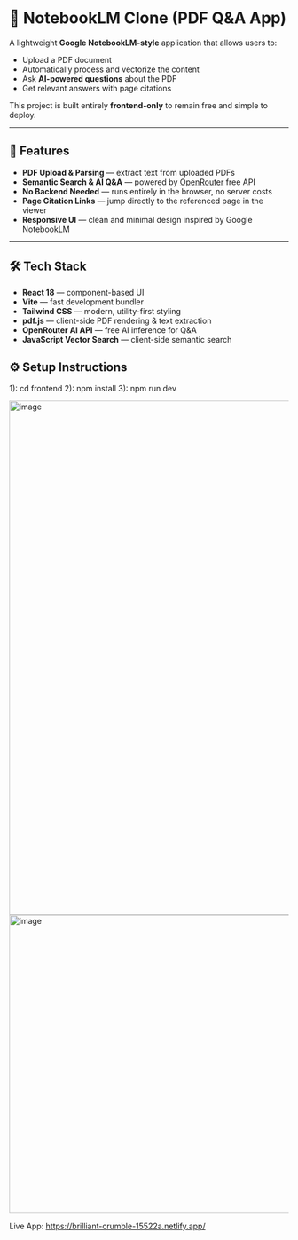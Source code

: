 # 📄 NotebookLM Clone (PDF Q&A App)

A lightweight **Google NotebookLM-style** application that allows users to:
- Upload a PDF document
- Automatically process and vectorize the content
- Ask **AI-powered questions** about the PDF
- Get relevant answers with page citations

This project is built entirely **frontend-only** to remain free and simple to deploy.

---

## 🚀 Features

- **PDF Upload & Parsing** — extract text from uploaded PDFs
- **Semantic Search & AI Q&A** — powered by [OpenRouter](https://openrouter.ai) free API
- **No Backend Needed** — runs entirely in the browser, no server costs
- **Page Citation Links** — jump directly to the referenced page in the viewer
- **Responsive UI** — clean and minimal design inspired by Google NotebookLM

---

## 🛠 Tech Stack

- **React 18** — component-based UI
- **Vite** — fast development bundler
- **Tailwind CSS** — modern, utility-first styling
- **pdf.js** — client-side PDF rendering & text extraction
- **OpenRouter AI API** — free AI inference for Q&A
- **JavaScript Vector Search** — client-side semantic search


## ⚙️ Setup Instructions
1): cd frontend
2): npm install
3): npm run dev


<img width="1506" height="927" alt="image" src="https://github.com/user-attachments/assets/20a6f799-3b0c-4af6-b12d-6ba7308dc0f5" />

<img width="589" height="538" alt="image" src="https://github.com/user-attachments/assets/14c3fe54-c5ca-4c2e-94bb-4799e307189e" />

Live App: https://brilliant-crumble-15522a.netlify.app/




